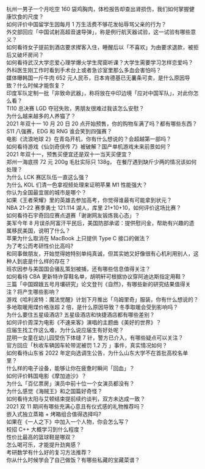 杭州一男子一个月吃空 160 袋鸡胸肉，体检报告却查出肾损伤，我们如何掌握健康饮食的尺度？  
如何评价中国留学生因每月 1 万生活费不够花发帖辱骂父亲的行为？  
外交部回应「中国试射高超音速导弹」，称是例行航天器试验，这一试验有哪些意义？  
如何看待女子提前到酒店要求撵客入住，睡醒后以「不喜欢」为由要求退款，被拒后又破坏房间？  
如何看待武汉大学恋爱心理学爆火学生爬窗听课？大学生需要学习怎样恋爱吗？  
外科医生刚工作时看到手术台上或者急诊室里那么多血会害怕吗？  
媒体曝韩国一斤牛肉 652 元人民币，日本肯德基已无薯条可卖，是什么原因导致？什么时候才能恢复？  
印度军队定制一批「非致命武器」，称将放在中印边境「应对中国军队」，对此你怎么看？  
TI10 总决赛 LGD 夺冠失败，男朋友很难过我该怎么安慰？  
为什么越来越多的人养猫了？  
2021 年双十一 10 月 20 日 20 点开始预售，你的购物车满了吗？都有哪些东西？  
S11 八强赛，EDG 和 RNG 谁会笑到四强赛？  
电影《流浪地球 2》在青岛开机，你有什么想说的？会超越第一部吗？  
如何看待游戏《仙剑奇侠传 7》被破解？国产单机游戏未来前景如何？  
2021 年双十一，预售买便宜还是双十一当天买便宜？  
郑州一海底捞 72 元 200g 毛肚实际只 138g， 在餐厅遇到缺斤少两的情况该如何处理？  
为什么 LCK 赛区队伍一直这么强？  
为什么 KOL 们清一色拿视频处理来证明苹果 M1 性能强大？  
你认为全国最宜居的城市是哪个？  
如果《王者荣耀》里的英雄去参加高考，你觉得谁最有可能拿到状元？  
NBA 21-22 赛季勇士 121:114 湖人，库里 21+10+10，如何评价这场比赛？  
如何看待石宇奇回应赛点退赛「谢谢网友锻炼我心态」？  
美军今年 8 月误杀阿富汗平民后，美国防部承诺：提供慰问金，帮助有兴趣的遗属移民美国，说明了什么？  
苹果为什么取消在 MacBook 上只提供 Type C 接口的做法？  
为了考公而考研性价比高吗?  
和同事做朋友，开始觉得她特别单纯真诚，但其实她又好像很有心机利用别人，这种人到底是什么样的存在？  
班农因参与美国国会骚乱策划被捕，还有哪些信息值得关注？  
如何看待 CBA 更新特许穿鞋名单，胡明轩可根据协议穿阿迪达斯指定用鞋？  
三篇「中国嫦娥五号月壤研究」论文登刊《自然》，有哪些新的研究结果值得关注？将产生哪些影响？  
游戏《哈利波特：魔法觉醒》计划下月推出「乌姆里奇」服装，你有什么想说的？  
多地取暖用煤价格涨超 2 倍，是什么原因导致？冬季取暖会受到影响吗？  
为什么要住五星级酒店? 五星级酒店和快捷酒店都有哪些差别？  
如何评价周深为电影《不速来客》演唱的主题曲《美好的世界》？  
应届生找工作这么难，为什么说应届生有好处呢？  
昆明一女童在幼儿园受伤下体缝 7 针，警方已介入，有哪些疑点可以关注？  
官方回应「秋收车辆因车轮带泥被罚 1.2 万 」事件，真实情况如何？  
如何看待山东省 2022 年定向选调生公告，为什么山东大学不在首批高校名单里？  
什么样的电子设备，能够让你在疲惫时瞬间「回血」？  
如何评价韩国电影《摩加迪沙》？  
为什么「百亿票房」演员中前十位一个女演员都没有？  
为什么感觉《海贼王》和之国篇好奇怪？  
如何看待太阳与艾顿结束提前续约谈判，双方未达成一致？  
2021 双 11 期间有哪些充满心意且有仪式感的礼物推荐吗？  
嵌入式独立蒸箱 + 烤箱组合值得选择吗?  
如果在《一人之下》中加入一个人物，你会怎么写？  
校招 C++ 大概学习到什么程度？  
性价比最高的篮球鞋是哪双？  
怎么喝可乐，才能提升劲爽感？  
考研数学有什么好的复习方法推荐？  
你从什么时候学会了自己做饭？有哪些私藏的宝藏菜谱？  

